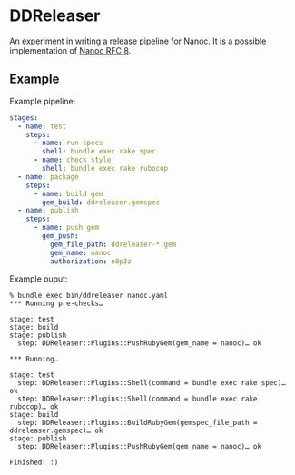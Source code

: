 # DDReleaser

An experiment in writing a release pipeline for Nanoc. It is a possible implementation of [Nanoc RFC 8](https://github.com/nanoc/rfcs/pull/8).

## Example

Example pipeline:

```yaml
stages:
  - name: test
    steps:
      - name: run specs
        shell: bundle exec rake spec
      - name: check style
        shell: bundle exec rake rubocop
  - name: package
    steps:
      - name: build gem
        gem_build: ddreleaser.gemspec
  - name: publish
    steps:
      - name: push gem
        gem_push:
          gem_file_path: ddreleaser-*.gem
          gem_name: nanoc
          authorization: n0p3z
```

Example ouput:

```
% bundle exec bin/ddreleaser nanoc.yaml
*** Running pre-checks…

stage: test
stage: build
stage: publish
  step: DDReleaser::Plugins::PushRubyGem(gem_name = nanoc)… ok

*** Running…

stage: test
  step: DDReleaser::Plugins::Shell(command = bundle exec rake spec)… ok
  step: DDReleaser::Plugins::Shell(command = bundle exec rake rubocop)… ok
stage: build
  step: DDReleaser::Plugins::BuildRubyGem(gemspec_file_path = ddreleaser.gemspec)… ok
stage: publish
  step: DDReleaser::Plugins::PushRubyGem(gem_name = nanoc)… ok

Finished! :)
```
